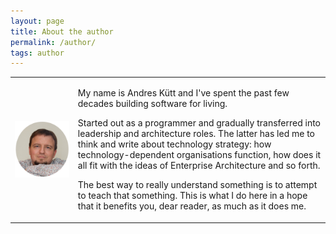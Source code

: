 ```yaml
---
layout: page
title: About the author
permalink: /author/
tags: author
---
```

<table width="60%" border="0">
<tr>
<td width="20%">
<img src="/assets/author.jpg" alt="Andres Kütt" width="200" align="center"/>
</td>
<td>
<p>My name is Andres Kütt and I've spent the past few decades building software for living. </p>
<p> Started out as a programmer and gradually transferred into leadership and architecture roles. The latter has led me to think and write about technology strategy: how technology-dependent organisations function, how does it all fit with the ideas of Enterprise Architecture and so forth. </p>

<p> The best way to really understand something is to attempt to teach that something. This is what I do here in a hope that it benefits you, dear reader, as much as it does me. </p>
</td>
</tr>
</table>

<center>
<script type="text/javascript" src="https://platform.linkedin.com/badges/js/profile.js" async defer></script>
</center>
